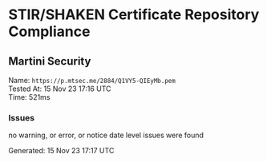 # STIR/SHAKEN Certificate Repository Compliance

## Martini Security

Name: `https://p.mtsec.me/2884/Q1VY5-QIEyMb.pem`\
Tested At: 15 Nov 23 17:16 UTC\
Time: 521ms

### Issues

no warning, or error, or notice date level issues were found

Generated: 15 Nov 23 17:17 UTC